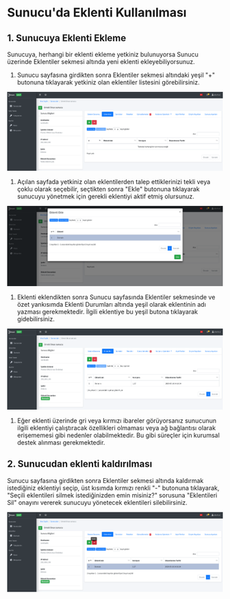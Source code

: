 # Sunucu'da Eklenti Kullanılması

## 1. Sunucuya Eklenti Ekleme

Sunucuya, herhangi bir eklenti ekleme yetkiniz bulunuyorsa Sunucu üzerinde Eklentiler sekmesi altında yeni eklenti ekleyebiliyorsunuz.

1. Sunucu sayfasına girdikten sonra Eklentiler sekmesi altındaki yeşil "+" butonuna tıklayarak yetkiniz olan eklentiler listesini görebilirsiniz.

![](../.gitbook/assets/screenshot-from-2020-06-14-19-40-00.png)

1. Açılan sayfada yetkiniz olan eklentilerden talep ettiklerinizi tekli veya çoklu olarak seçebilir, seçtikten sonra "Ekle" butonuna tıklayarak sunucuyu yönetmek için gerekli eklentiyi aktif etmiş olursunuz.

![](../.gitbook/assets/screenshot-from-2020-06-14-19-41-23.png)

1. Eklenti eklendikten sonra Sunucu sayfasında Eklentiler sekmesinde ve özet yankısımda Eklenti Durumları altında yeşil olarak eklentinin adı yazması gerekmektedir. İlgili eklentiye bu yeşil butona tıklayarak gidebilirsiniz.

![](../.gitbook/assets/screenshot-from-2020-06-14-19-42-25.png)

1. Eğer eklenti üzerinde gri veya kırmızı ibareler görüyorsanız sunucunun ilgili eklentiyi çalıştıracak özellikleri olmaması veya ağ bağlantısı olarak erişememesi gibi nedenler olabilmektedir. Bu gibi süreçler için kurumsal destek alınması gerekmektedir.

## 2. Sunucudan eklenti kaldırılması

Sunucu sayfasına girdikten sonra Eklentiler sekmesi altında kaldırmak istediğiniz eklentiyi seçip, üst kısımda kırmızı renkli "-" butonuna tıklayarak, "Seçili eklentileri silmek istediğinizden emin misiniz?" sorusuna "Eklentileri Sil" onayını vererek sunucuyu yönetecek eklentileri silebilirsiniz.

![](../.gitbook/assets/screenshot-from-2020-06-14-19-44-31.png)

